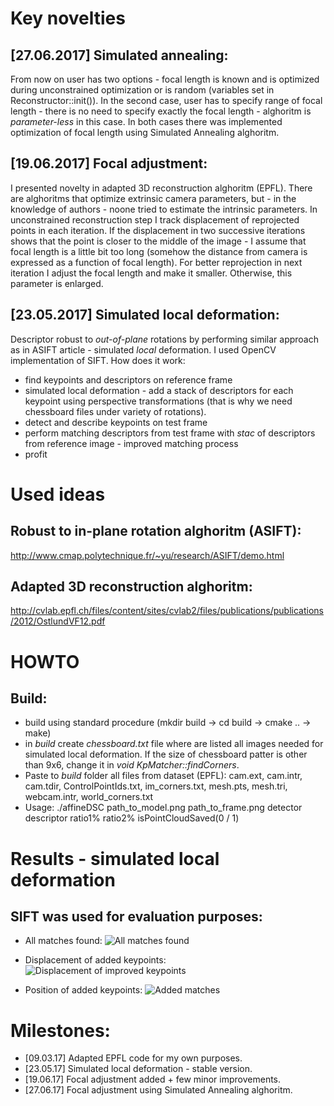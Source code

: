 # Key novelties
## [27.06.2017] Simulated annealing:
From now on user has two options - focal length is known and is optimized during unconstrained optimization or is random (variables set in Reconstructor::init()). In the second case, user has to specify range of focal length - there is no need to specify exactly the focal length - alghoritm is _parameter-less_ in this case. In both cases there was implemented optimization of focal length using Simulated Annealing alghoritm.

## [19.06.2017] Focal adjustment:
I presented novelty in adapted 3D reconstruction alghoritm (EPFL). There are alghoritms that optimize extrinsic camera parameters, but - in the knowledge of authors - noone tried to estimate the intrinsic parameters. In unconstrained reconstruction step I track displacement of reprojected points in each iteration. If the displacement in two successive iterations shows that the point is closer to the middle of the image - I assume that focal length is a little bit too long (somehow the distance from camera is expressed as a function of focal length). For better reprojection in next iteration I adjust the focal length and make it smaller. Otherwise, this parameter is enlarged. 

## [23.05.2017] Simulated local deformation:
Descriptor robust to *out-of-plane* rotations by performing similar approach as in ASIFT article - simulated *local* deformation. I used OpenCV implementation of SIFT. How does it work:
- find keypoints and descriptors on reference frame
- simulated local deformation - add a stack of descriptors for each keypoint using perspective transformations (that is why we need chessboard files under variety of rotations).
- detect and describe keypoints on test frame
- perform matching descriptors from test frame with *stac* of descriptors from reference image - improved matching process
- profit

# Used ideas
## Robust to in-plane rotation alghoritm (ASIFT):
http://www.cmap.polytechnique.fr/~yu/research/ASIFT/demo.html

## Adapted 3D reconstruction alghoritm:
http://cvlab.epfl.ch/files/content/sites/cvlab2/files/publications/publications/2012/OstlundVF12.pdf

# HOWTO
## Build:
- build using standard procedure (mkdir build -> cd build -> cmake .. -> make)
- in _build_ create *chessboard.txt* file where are listed all images needed for simulated local deformation. If the size of chessboard patter is other than 9x6, change it in _void KpMatcher::findCorners_.
- Paste to _build_ folder all files from dataset (EPFL): cam.ext, cam.intr, cam.tdir, ControlPointIds.txt, im_corners.txt, mesh.pts, mesh.tri, webcam.intr, world_corners.txt
- Usage: ./affineDSC path_to_model.png path_to_frame.png detector descriptor ratio1% ratio2% isPointCloudSaved(0 / 1)

# Results - simulated local deformation
## SIFT was used for evaluation purposes:
- All matches found:
![All matches found](https://raw.githubusercontent.com/mbed92/ASIFTplusplus/master/PC_056_80_90_sift_sift_all.png)

- Displacement of added keypoints:
![Displacement of improved keypoints](https://raw.githubusercontent.com/mbed92/ASIFTplusplus/master/PC_056_80_90_sift_sift_disp.png)

- Position of added keypoints:
![Added matches](https://raw.githubusercontent.com/mbed92/ASIFTplusplus/master/PC_056_80_90_sift_sift_imp.png)

# Milestones:
- [09.03.17] Adapted EPFL code for my own purposes. 
- [23.05.17] Simulated local deformation - stable version.
- [19.06.17] Focal adjustment added + few minor improvements.
- [27.06.17] Focal adjustment using Simulated Annealing alghoritm.
